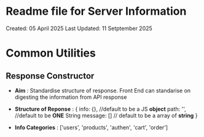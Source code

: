 # Readme file for Server Information 
Created: 05 April 2025
Last Updated: 11 Setptember 2025


# Common Utilities

## Response Constructor 
* **Aim** : Standardise structure of response. Front End can standarise on digesting the information from API response 

* **Structure of Reponse** : 
    {
        info: {}, //default to be a JS **object**
        path: '', //default to be **ONE** String
        message: [] // default to be a array of **string** 
    }

* **Info Categories** : ['users', 'products', 'authen', 'cart', 'order']




 
